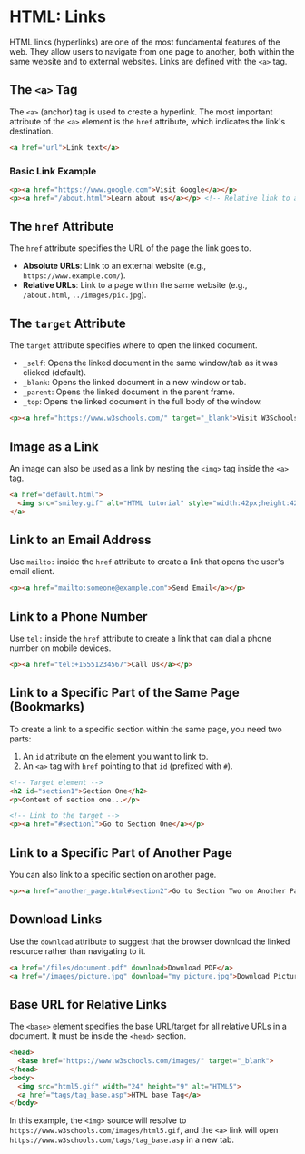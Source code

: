 # HTML: Links

HTML links (hyperlinks) are one of the most fundamental features of the web. They allow users to navigate from one page to another, both within the same website and to external websites. Links are defined with the `<a>` tag.

## The `<a>` Tag

The `<a>` (anchor) tag is used to create a hyperlink. The most important attribute of the `<a>` element is the `href` attribute, which indicates the link's destination.

```html
<a href="url">Link text</a>
```

### Basic Link Example

```html
<p><a href="https://www.google.com">Visit Google</a></p>
<p><a href="/about.html">Learn about us</a></p> <!-- Relative link to a page on the same site -->
```

## The `href` Attribute

The `href` attribute specifies the URL of the page the link goes to.

*   **Absolute URLs**: Link to an external website (e.g., `https://www.example.com/`).
*   **Relative URLs**: Link to a page within the same website (e.g., `/about.html`, `../images/pic.jpg`).

## The `target` Attribute

The `target` attribute specifies where to open the linked document.

*   `_self`: Opens the linked document in the same window/tab as it was clicked (default).
*   `_blank`: Opens the linked document in a new window or tab.
*   `_parent`: Opens the linked document in the parent frame.
*   `_top`: Opens the linked document in the full body of the window.

```html
<p><a href="https://www.w3schools.com/" target="_blank">Visit W3Schools (opens in new tab)</a></p>
```

## Image as a Link

An image can also be used as a link by nesting the `<img>` tag inside the `<a>` tag.

```html
<a href="default.html">
  <img src="smiley.gif" alt="HTML tutorial" style="width:42px;height:42px;">
</a>
```

## Link to an Email Address

Use `mailto:` inside the `href` attribute to create a link that opens the user's email client.

```html
<p><a href="mailto:someone@example.com">Send Email</a></p>
```

## Link to a Phone Number

Use `tel:` inside the `href` attribute to create a link that can dial a phone number on mobile devices.

```html
<p><a href="tel:+15551234567">Call Us</a></p>
```

## Link to a Specific Part of the Same Page (Bookmarks)

To create a link to a specific section within the same page, you need two parts:

1.  An `id` attribute on the element you want to link to.
2.  An `<a>` tag with `href` pointing to that `id` (prefixed with `#`).

```html
<!-- Target element -->
<h2 id="section1">Section One</h2>
<p>Content of section one...</p>

<!-- Link to the target -->
<p><a href="#section1">Go to Section One</a></p>
```

## Link to a Specific Part of Another Page

You can also link to a specific section on another page.

```html
<p><a href="another_page.html#section2">Go to Section Two on Another Page</a></p>
```

## Download Links

Use the `download` attribute to suggest that the browser download the linked resource rather than navigating to it.

```html
<a href="/files/document.pdf" download>Download PDF</a>
<a href="/images/picture.jpg" download="my_picture.jpg">Download Picture</a>
```

## Base URL for Relative Links

The `<base>` element specifies the base URL/target for all relative URLs in a document. It must be inside the `<head>` section.

```html
<head>
  <base href="https://www.w3schools.com/images/" target="_blank">
</head>
<body>
  <img src="html5.gif" width="24" height="9" alt="HTML5">
  <a href="tags/tag_base.asp">HTML base Tag</a>
</body>
```

In this example, the `<img>` source will resolve to `https://www.w3schools.com/images/html5.gif`, and the `<a>` link will open `https://www.w3schools.com/tags/tag_base.asp` in a new tab.